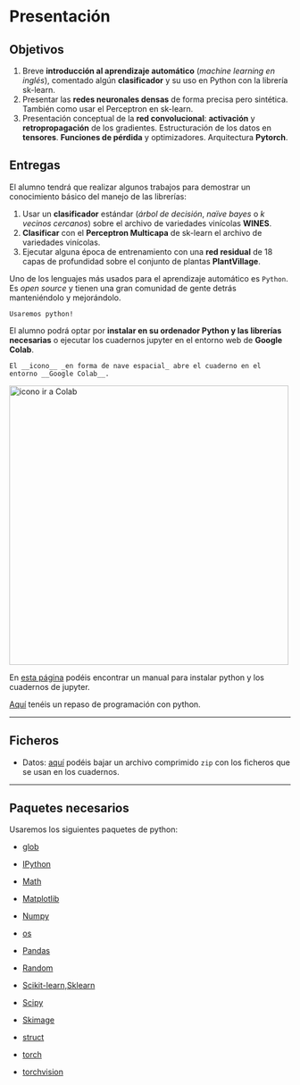 # Presentación

Objetivos
---------
1. Breve __introducción al aprendizaje automático__ (_machine learning en inglés_), comentado algún __clasificador__ y su uso en Python con la librería sk-learn.
2. Presentar las __redes neuronales densas__ de forma precisa pero sintética. También como usar el Perceptron en sk-learn.
3. Presentación conceptual de la __red convolucional__: __activación__ y __retropropagación__ de los gradientes. Estructuración de los datos en __tensores__. __Funciones de pérdida__ y optimizadores. Arquitectura __Pytorch__. 

Entregas
--------
El alumno tendrá que realizar algunos trabajos para demostrar un conocimiento básico del manejo de las librerías:

1. Usar un __clasificador__ estándar (_árbol de decisión_, _naïve bayes_ o _k vecinos cercanos_) sobre el archivo de variedades vinícolas __WINES__.
2. __Clasificar__ con el __Perceptron Multicapa__ de sk-learn el archivo de variedades vinícolas.
3. Ejecutar alguna época de entrenamiento con una __red residual__ de 18 capas de profundidad sobre el conjunto de plantas __PlantVillage__.

Uno de los lenguajes más usados para el aprendizaje automático es `Python`. Es _open source_ y tienen una gran comunidad de gente detrás manteniéndolo y mejorándolo.


```{note}
Usaremos python!
```

El alumno podrá optar por __instalar en su ordenador Python y las librerías necesarias__ o ejecutar los cuadernos jupyter en el entorno web de __Google Colab__. 


```{note}
El __icono__ _en forma de nave espacial_ abre el cuaderno en el entorno __Google Colab__.
```

<img src="images/irAColab.png" alt="icono ir a Colab" width="500px" align="center">


En [esta página](content:manualinstalacionpython) podéis encontrar un manual para instalar python y los cuadernos de jupyter.

[Aquí](content:repasopython) tenéis un repaso de programación con python.

----

## Ficheros

* Datos: <a href="https://github.com/upmValeriano/visionArtifAgr/tree/main/docs/data.zip">aquí</a> podéis bajar un archivo comprimido `zip` con los ficheros que se usan en los cuadernos.

----

## Paquetes necesarios

Usaremos los siguientes paquetes de python:


+ [glob](https://docs.python.org/3/library/glob.html)

+ [IPython](https://ipython.org/index.html)

+ [Math](https://docs.python.org/3/library/math.html)

+ [Matplotlib](https://matplotlib.org/)

+ [Numpy](https://numpy.org/)

+ [os](https://docs.python.org/3/library/os.html)

+ [Pandas](https://pandas.pydata.org/)

+ [Random](https://docs.python.org/3/library/random.html)

+ [Scikit-learn,Sklearn](https://scikit-learn.org/stable/)

+ [Scipy](https://scipy.org/)

+ [Skimage](https://scikit-image.org/)

+ [struct](https://docs.python.org/3/library/struct.html)

+ [torch](https://pytorch.org/)

+ [torchvision](https://pytorch.org/vision/stable/index.html)



